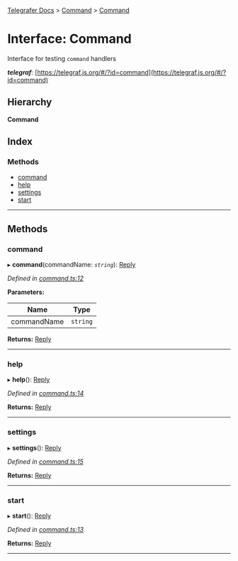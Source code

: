 [Telegrafer Docs](../README.md) > [Command](../modules/command.md) > [Command](../interfaces/command.command-1.md)

# Interface: Command

Interface for testing `command` handlers

*__telegraf__*: [https://telegraf.js.org/#/?id=command](https://telegraf.js.org/#/?id=command)

## Hierarchy

**Command**

## Index

### Methods

* [command](command.command-1.md#command)
* [help](command.command-1.md#help)
* [settings](command.command-1.md#settings)
* [start](command.command-1.md#start)

---

## Methods

<a id="command"></a>

###  command

▸ **command**(commandName: *`string`*): [Reply](reply.reply-1.md)

*Defined in [command.ts:12](https://github.com/ByKeks/telegrafer/blob/14fb429/src/interfaces/output/command.ts#L12)*

**Parameters:**

| Name | Type |
| ------ | ------ |
| commandName | `string` |

**Returns:** [Reply](reply.reply-1.md)

___
<a id="help"></a>

###  help

▸ **help**(): [Reply](reply.reply-1.md)

*Defined in [command.ts:14](https://github.com/ByKeks/telegrafer/blob/14fb429/src/interfaces/output/command.ts#L14)*

**Returns:** [Reply](reply.reply-1.md)

___
<a id="settings"></a>

###  settings

▸ **settings**(): [Reply](reply.reply-1.md)

*Defined in [command.ts:15](https://github.com/ByKeks/telegrafer/blob/14fb429/src/interfaces/output/command.ts#L15)*

**Returns:** [Reply](reply.reply-1.md)

___
<a id="start"></a>

###  start

▸ **start**(): [Reply](reply.reply-1.md)

*Defined in [command.ts:13](https://github.com/ByKeks/telegrafer/blob/14fb429/src/interfaces/output/command.ts#L13)*

**Returns:** [Reply](reply.reply-1.md)

___

